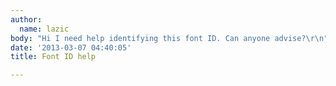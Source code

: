 ```yaml
---
author:
  name: lazic
body: "Hi I need help identifying this font ID. Can anyone advise?\r\n"
date: '2013-03-07 04:40:05'
title: Font ID help

---
```

